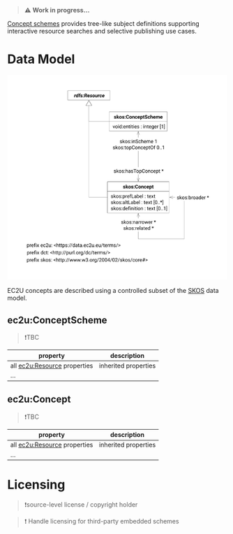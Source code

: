 > **⚠️** **Work in progress…**

[Concept schemes](https://www.w3.org/TR/skos-primer/) provides tree-like subject definitions supporting interactive
resource searches and selective publishing use cases.

# Data Model

![concept data model](index/concepts.svg)

EC2U concepts are described using a controlled subset of the [SKOS](https://www.w3.org/TR/skos-reference/) data model.

## ec2u:ConceptScheme

> ❗️TBC

| property                                     | description          |
| -------------------------------------------- | -------------------- |
| all [ec2u:Resource](/datasets/resources) properties | inherited properties |
| …                                            |                      |

## ec2u:Concept

> ❗️TBC

| property                                     | description          |
| -------------------------------------------- | -------------------- |
| all [ec2u:Resource](/datasets/resources) properties | inherited properties |
| …                                            |                      |


# Licensing

> ❗️source-level license / copyright holder

> ❗️ Handle licensing for third-party embedded schemes
